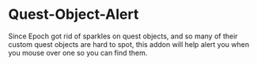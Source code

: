 # Quest-Object-Alert
Since Epoch got rid of sparkles on quest objects, and so many of their custom quest objects are hard to spot, this addon will help alert you when you mouse over one so you can find them.

